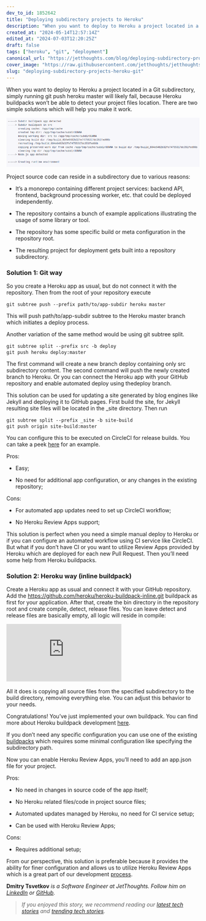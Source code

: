 ```yaml
---
dev_to_id: 1852642
title: "Deploying subdirectory projects to Heroku"
description: "When you want to deploy to Heroku a project located in a Git subdirectory, simply running git push..."
created_at: "2024-05-14T12:57:14Z"
edited_at: "2024-07-03T12:20:25Z"
draft: false
tags: ["heroku", "git", "deployment"]
canonical_url: "https://jetthoughts.com/blog/deploying-subdirectory-projects-heroku-git/"
cover_image: "https://raw.githubusercontent.com/jetthoughts/jetthoughts.github.io/master/static/assets/img/blog/deploying-subdirectory-projects-heroku-git/cover.png"
slug: "deploying-subdirectory-projects-heroku-git"
---
```

When you want to deploy to Heroku a project located in a Git subdirectory, simply running git push heroku master will likely fail, because Heroku buildpacks won’t be able to detect your project files location. There are two simple solutions which will help you make it work.

![](https://raw.githubusercontent.com/jetthoughts/jetthoughts.github.io/master/static/assets/img/blog/deploying-subdirectory-projects-heroku-git/file_0.png)

Project source code can reside in a subdirectory due to various reasons:

* It’s a monorepo containing different project services: backend API, frontend, background processing worker, etc. that could be deployed independently.

* The repository contains a bunch of example applications illustrating the usage of some library or tool.

* The repository has some specific build or meta configuration in the repository root.

* The resulting project for deployment gets built into a repository subdirectory.

### **Solution 1: Git way**

So you create a Heroku app as usual, but do not connect it with the repository. Then from the root of your repository execute

    git subtree push --prefix path/to/app-subdir heroku master

This will push path/to/app-subdir subtree to the Heroku master branch which initiates a deploy process.

Another variation of the same method would be using git subtree split.

    git subtree split --prefix src -b deploy
    git push heroku deploy:master

The first command will create a new branch deploy containing only src subdirectory content. The second command will push the newly created branch to Heroku. Or you can connect the Heroku app with your GitHub repository and enable automated deploy using thedeploy branch.

This solution can be used for updating a site generated by blog engines like Jekyll and deploying it to GitHub pages. First build the site, for Jekyll resulting site files will be located in the _site directory. Then run

    git subtree split --prefix _site -b site-build
    git push origin site-build:master

You can configure this to be executed on CircleCI for release builds. You can take a peek [here](https://jtway.co/deploying-jekyll-to-github-pages-with-circleci-2-0-3eb69324bc6e) for an example.

Pros:

* Easy;

* No need for additional app configuration, or any changes in the existing repository;

Cons:

* For automated app updates need to set up CircleCI workflow;

* No Heroku Review Apps support;

This solution is perfect when you need a simple manual deploy to Heroku or if you can configure an automated workflow using CI service like CircleCI. But what if you don’t have CI or you want to utilize Review Apps provided by Heroku which are deployed for each new Pull Request. Then you’ll need some help from Heroku buildpacks.

### **Solution 2: Heroku way (inline buildpack)**

Create a Heroku app as usual and connect it with your GitHub repository. Add the https://github.com/heroku/heroku-buildpack-inline.git buildpack as first for your application. After that, create the bin directory in the repository root and create compile, detect, release files. You can leave detect and release files are basically empty, all logic will reside in compile:

 <iframe src="https://medium.com/media/eee533bca9b638d4349e9af2b6b3c183" frameborder=0></iframe>

All it does is copying all source files from the specified subdirectory to the build directory, removing everything else. You can adjust this behavior to your needs.

Congratulations! You’ve just implemented your own buildpack. You can find more about Heroku buildpack development [here](https://devcenter.heroku.com/categories/buildpacks).

If you don’t need any specific configuration you can use one of the existing [buildpacks](https://elements.heroku.com/search/buildpacks?q=subdir) which requires some minimal configuration like specifying the subdirectory path.

Now you can enable Heroku Review Apps, you’ll need to add an app.json file for your project.

Pros:

* No need in changes in source code of the app itself;

* No Heroku related files/code in project source files;

* Automated updates managed by Heroku, no need for CI service setup;

* Can be used with Heroku Review Apps;

Cons:

* Requires additional setup;

From our perspective, this solution is preferable because it provides the ability for finer configuration and allows us to utilize Heroku Review Apps which is a great part of our development [process](https://jtway.co/make-master-stable-again-b15c9ff3b129).

**Dmitry Tsvetkov** *is a Software Engineer at JetThoughts. Follow him on [LinkedIn](https://www.linkedin.com/in/dmitry-tsvetkov-a374095a/) or [GitHub](https://github.com/vlaew).*
>  *If you enjoyed this story, we recommend reading our [latest tech stories](https://jtway.co/latest) and [trending tech stories](https://jtway.co/trending).*

